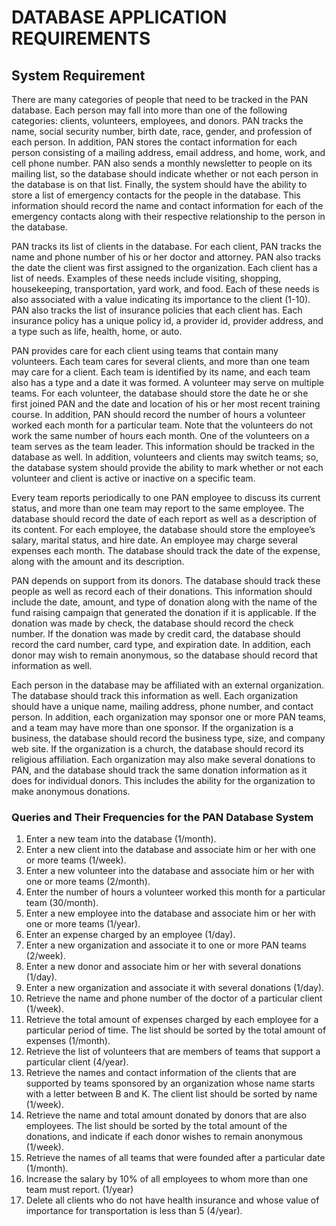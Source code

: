 # DATABASE APPLICATION REQUIREMENTS

## System Requirement

There are many categories of people that need to be tracked in the PAN database. Each person may fall into more than one of the following categories: clients, volunteers, employees, and donors. PAN tracks the name, social security number, birth date, race, gender, and profession of each person. In addition, PAN stores the contact information for each person consisting of a mailing address, email address, and home, work, and cell phone number. PAN also sends a monthly newsletter to people on its mailing list, so the database should indicate whether or not each person in the database is on that list. Finally, the system should have the ability to store a list of emergency contacts for the people in the database. This information should record the name and contact information for each of the emergency contacts along with their respective relationship to the person in the database.

PAN tracks its list of clients in the database. For each client, PAN tracks the name and phone number of his or her doctor and attorney. PAN also tracks the date the client was first assigned to the organization. Each client has a list of needs. Examples of these needs include visiting, shopping, housekeeping, transportation, yard work, and food. Each of these needs is also associated with a value indicating its importance to the client (1-10). PAN also tracks the list of insurance policies that each client has. Each insurance policy has a unique policy id, a provider id, provider address, and a type such as life, health, home, or auto.

PAN provides care for each client using teams that contain many volunteers. Each team cares for several clients, and more than one team may care for a client. Each team is identified by its name, and each team also has a type and a date it was formed. A volunteer may serve on multiple teams. For each volunteer, the database should store the date he or she first joined PAN and the date and location of his or her most recent training course. In addition, PAN should record the number of hours a volunteer worked each month for a particular team. Note that the volunteers do not work the same number of hours each month. One of the volunteers on a team serves as the team leader. This information should be tracked in the database as well. In addition, volunteers and clients may switch teams; so, the database system should provide the ability to mark whether or not each volunteer and client is active or inactive on a specific team.

Every team reports periodically to one PAN employee to discuss its current status, and more than one team may report to the same employee. The database should record the date of each report as well as a description of its content. For each employee, the database should store the employee’s salary, marital status, and hire date. An employee may charge several expenses each month. The database should track the date of the expense, along with the amount and its description.

PAN depends on support from its donors. The database should track these people as well as record each of their donations. This information should include the date, amount, and type of donation along with the name of the fund raising campaign that generated the donation if it is applicable. If the donation was made by check, the database should record the check number. If the donation was made by credit card, the database should record the card number, card type, and expiration date. In addition, each donor may wish to remain anonymous, so the database should record that information as well.

Each person in the database may be affiliated with an external organization. The database should track this information as well. Each organization should have a unique name, mailing address, phone number, and contact person. In addition, each organization may sponsor one or more PAN teams, and a team may have more than one sponsor. If the organization is a business, the database should record the business type, size, and company web site. If the organization is a church, the database should record its religious affiliation. Each organization may also make several donations to PAN, and the database should track the same donation information as it does for individual donors. This includes the ability for the organization to make anonymous donations.

### Queries and Their Frequencies for the PAN Database System

1. Enter a new team into the database (1/month).
2. Enter a new client into the database and associate him or her with one or more teams (1/week).
3. Enter a new volunteer into the database and associate him or her with one or more teams (2/month).
4. Enter the number of hours a volunteer worked this month for a particular team (30/month).
5. Enter a new employee into the database and associate him or her with one or more teams (1/year).
6. Enter an expense charged by an employee (1/day).
7. Enter a new organization and associate it to one or more PAN teams (2/week).
8. Enter a new donor and associate him or her with several donations (1/day).
9. Enter a new organization and associate it with several donations (1/day).
10. Retrieve the name and phone number of the doctor of a particular client (1/week).
11. Retrieve the total amount of expenses charged by each employee for a particular period of time. The list should be sorted by the total amount of expenses (1/month).
12. Retrieve the list of volunteers that are members of teams that support a particular client (4/year).
13. Retrieve the names and contact information of the clients that are supported by teams sponsored by an organization whose name starts with a letter between B and K. The client list should be sorted by name (1/week).
14. Retrieve the name and total amount donated by donors that are also employees. The list should be sorted by the total amount of the donations, and indicate if each donor wishes to remain anonymous (1/week).
15. Retrieve the names of all teams that were founded after a particular date (1/month).
16. Increase the salary by 10% of all employees to whom more than one team must report. (1/year)
17. Delete all clients who do not have health insurance and whose value of importance for transportation is less than 5 (4/year).
